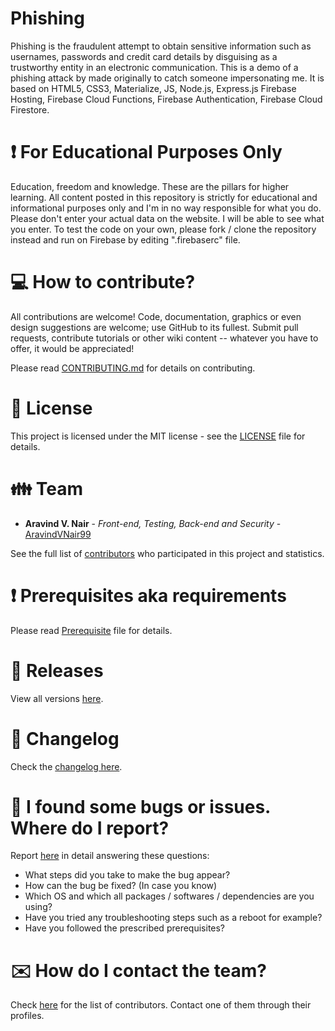 # Phishing

Phishing is the fraudulent attempt to obtain sensitive information such as usernames, passwords and credit card details by disguising as a trustworthy entity in an electronic communication. This is a demo of a phishing attack by made originally to catch someone impersonating me. It is based on HTML5, CSS3, Materialize, JS, Node.js, Express.js Firebase Hosting, Firebase Cloud Functions, Firebase Authentication, Firebase Cloud Firestore.

# :heavy_exclamation_mark: For Educational Purposes Only

Education, freedom and knowledge. These are the pillars for higher learning. All content posted in this repository is strictly for educational and informational purposes only and I'm in no way responsible for what you do. Please don't enter your actual data on the website. I will be able to see what you enter. To test the code on your own, please fork / clone the repository instead and run on Firebase by editing ".firebaserc" file.

# :computer: How to contribute?

All contributions are welcome! Code, documentation, graphics or even design suggestions are welcome; use GitHub to its fullest. Submit pull requests, contribute tutorials or other wiki content -- whatever you have to offer, it would be appreciated!

Please read [CONTRIBUTING.md](https://github.com/aravindvnair99/Phishing/blob/master/CONTRIBUTING.md) for details on contributing.

# :scroll: License

This project is licensed under the MIT license - see the [LICENSE](LICENSE) file for details.

# :family: Team

* **Aravind V. Nair** - *Front-end, Testing, Back-end and Security* - [AravindVNair99](https://github.com/aravindvnair99)

See the full list of [contributors](https://github.com/aravindvnair99/Phishing/graphs/contributors) who participated in this project and statistics.

# :heavy_exclamation_mark: Prerequisites aka requirements

Please read [Prerequisite](Prerequisite.md) file for details.

# :bookmark: Releases

View all versions [here](https://github.com/aravindvnair99/Phishing/releases).

# :scroll: Changelog

Check the [changelog here](https://github.com/aravindvnair99/Phishing/commits/master).

# :memo: I found some bugs or issues. Where do I report?

Report [here](https://github.com/aravindvnair99/Phishing/issues/new/choose) in detail answering these questions:

* What steps did you take to make the bug appear?
* How can the bug be fixed? (In case you know)
* Which OS and which all packages / softwares / dependencies are you using?
* Have you tried any troubleshooting steps such as a reboot for example?
* Have you followed the prescribed prerequisites?

# :envelope: How do I contact the team?

Check [here](https://github.com/aravindvnair99/Phishing/graphs/contributors) for the list of contributors. Contact one of them through their profiles.
